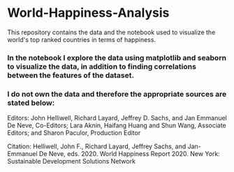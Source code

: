 # World-Happiness-Analysis
This repository contains the data and the notebook used to visualize the world's top ranked countries in terms of happiness.

### In the notebook I explore the data using matplotlib and seaborn to visualize the data, in addition to finding correlations between the features of the dataset. 

### I do not own the data and therefore the appropriate sources are stated below: 

Editors: John Helliwell, Richard Layard, Jeffrey D. Sachs, and Jan Emmanuel De Neve, Co-Editors; Lara Aknin, Haifang Huang and Shun Wang, Associate Editors; and Sharon Paculor, Production Editor

Citation:
Helliwell, John F., Richard Layard, Jeffrey Sachs, and Jan-Emmanuel De Neve, eds. 2020. World Happiness Report 2020. New York: Sustainable Development Solutions Network
